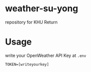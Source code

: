# weather-su-yong
repository for KHU Return

# Usage
write your OpenWeather API Key at `.env`
```
TOKEN=[writeyourkey]
```